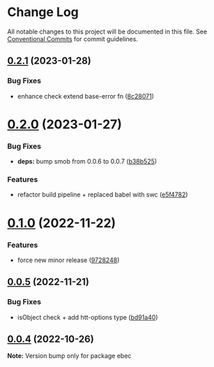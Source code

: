 # Change Log

All notable changes to this project will be documented in this file.
See [Conventional Commits](https://conventionalcommits.org) for commit guidelines.

## [0.2.1](https://github.com/Tada5hi/ebec/compare/ebec@0.2.0...ebec@0.2.1) (2023-01-28)


### Bug Fixes

* enhance check extend base-error fn ([8c28071](https://github.com/Tada5hi/ebec/commit/8c280714ac7cc1ef6b18c21963037de11c61220f))





# [0.2.0](https://github.com/Tada5hi/ebec/compare/ebec@0.1.0...ebec@0.2.0) (2023-01-27)


### Bug Fixes

* **deps:** bump smob from 0.0.6 to 0.0.7 ([b38b525](https://github.com/Tada5hi/ebec/commit/b38b52529e1c0fdfc459eaa8f3eba3db6af1eaab))


### Features

* refactor build pipeline + replaced babel with swc ([e5f4782](https://github.com/Tada5hi/ebec/commit/e5f47825e03b0f7ee39f461ac9cd9bb21c0c4117))





# [0.1.0](https://github.com/Tada5hi/ebec/compare/ebec@0.0.5...ebec@0.1.0) (2022-11-22)


### Features

* force new minor release ([9728248](https://github.com/Tada5hi/ebec/commit/9728248398aa9384d2ddd770b8e301222109025c))





## [0.0.5](https://github.com/Tada5hi/ebec/compare/ebec@0.0.4...ebec@0.0.5) (2022-11-21)


### Bug Fixes

* isObject check + add htt-options type ([bd91a40](https://github.com/Tada5hi/ebec/commit/bd91a40439c71beca8378394b16dd52fc4db52dd))





## [0.0.4](https://github.com/Tada5hi/ebec/compare/ebec@0.0.3...ebec@0.0.4) (2022-10-26)

**Note:** Version bump only for package ebec
